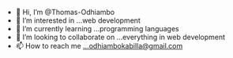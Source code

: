 - 👋 Hi, I’m @Thomas-Odhiambo
- 👀 I’m interested in ...web development
- 🌱 I’m currently learning ...programming languages
- 💞️ I’m looking to collaborate on ...everything  in web development
- 📫 How to reach me ...odhiambokabilla@gmail.com

<!---
Thomas-Odhiambo/Thomas-Odhiambo is a ✨ special ✨ repository because its `README.md` (this file) appears on your GitHub profile.
You can click the Preview link to take a look at your changes.
--->
